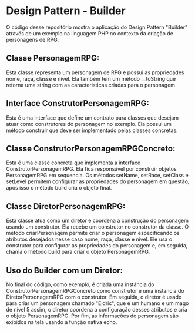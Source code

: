 # Design Pattern - Builder
O código desse repositório mostra o aplicação do Design Pattern "Builder" através de um exemplo na linguagem PHP
no contexto da criação de personagens de RPG.

## Classe PersonagemRPG:

Esta classe representa um personagem de RPG e possui as propriedades nome, raça, classe e nível. Ela também tem um método __toString que retorna uma string com as caracteristicas criadas para o personagem
## Interface ConstrutorPersonagemRPG:

Esta é uma interface que define um contrato para classes que desejam atuar como construtores do personagem no exemplo. Ela possui um método construir que deve ser implementado pelas classes concretas.
## Classe ConstrutorPersonagemRPGConcreto:

Esta é uma classe concreta que implementa a interface ConstrutorPersonagemRPG. Ela fica responsável por construir objetos PersonagemRPG em sequencia. Os métodos setName, setRace, setClass e setLevel permitem configurar as propriedades do personagem em questão, após isso o método build cria o objeto final.
## Classe DiretorPersonagemRPG:

Esta classe atua como um diretor e coordena a construção do personagem usando um construtor. Ela recebe um construtor no construtor da classe.
O método criarPersonagem permite criar o personagem especificando os atributos desejados nesse caso nome, raça, classe e nível. Ele usa o construtor para configurar as propriedades do personagem e, em seguida, chama o método build para criar o objeto PersonagemRPG.
## Uso do Builder com um Diretor:

No final do código, como exemplo, é criada uma instância do ConstrutorPersonagemRPGConcreto como construtor e uma instancia do DiretorPersonagemRPG com o construtor.
Em seguida, o diretor é usado para criar um personagem chamado "Eldric", que é um humano e um mago de nível 5 assim, o diretor coordena a configuração desses atributos e cria o objeto PersonagemRPG.
Por fim, as informações do personagem são exibidos na tela usando a função nativa echo.
